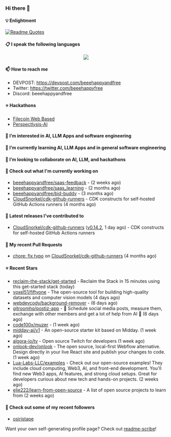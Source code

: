 ### Hi there 👋

#### 💡 Enlightment
[![Readme Quotes](https://quotes-github-readme.vercel.app/api?type=horizontal&theme=nord)](https://github.com/piyushsuthar/github-readme-quotes)

#### 📋 I speak the following languages

<p align="center">
  <a href="https://skillicons.dev">
    <img src="https://skillicons.dev/icons?i=git,kubernetes,docker,c,vim,terraform,python,typescript,java" />
  </a>
</p>


#### 📫 How to reach me
- DEVPOST: https://devpost.com/beeehappyandfree
- Twitter: https://twitter.com/beeehappyfree
- Discord: beeehappyandfree

#### ⭐️ Hackathons
- [Filecoin Web Based](https://devpost.com/software/youtube-dl-dweb)
- [Perspectlysis-AI](https://perspectlysis-ai.vercel.app)

#### 👀 I’m interested in AI, LLM Apps and software engineering

#### 🌱 I’m currently learning AI, LLM Apps and in general software engineering

#### 💞️ I’m looking to collaborate on AI, LLM, and hackathons

#### 👷 Check out what I'm currently working on

- [beeehappyandfree/saas-feedback](https://github.com/beeehappyandfree/saas-feedback) -  (2 weeks ago)
- [beeehappyandfree/saas_learning](https://github.com/beeehappyandfree/saas_learning) -  (2 months ago)
- [beeehappyandfree/bid-buddy](https://github.com/beeehappyandfree/bid-buddy) -  (3 months ago)
- [CloudSnorkel/cdk-github-runners](https://github.com/CloudSnorkel/cdk-github-runners) - CDK constructs for self-hosted GitHub Actions runners (4 months ago)

#### 🔭 Latest releases I've contributed to

- [CloudSnorkel/cdk-github-runners](https://github.com/CloudSnorkel/cdk-github-runners) ([v0.14.2](https://github.com/CloudSnorkel/cdk-github-runners/releases/tag/v0.14.2), 1 day ago) - CDK constructs for self-hosted GitHub Actions runners

#### 🔨 My recent Pull Requests

- [chore: fix typo](https://github.com/CloudSnorkel/cdk-github-runners/pull/542) on [CloudSnorkel/cdk-github-runners](https://github.com/CloudSnorkel/cdk-github-runners) (4 months ago)

#### ⭐ Recent Stars

- [reclaim-the-stack/get-started](https://github.com/reclaim-the-stack/get-started) - Reclaim the Stack in 15 minutes using this get-started stack (today)
- [voxel51/fiftyone](https://github.com/voxel51/fiftyone) - The open-source tool for building high-quality datasets and computer vision models (4 days ago)
- [webdevcody/background-remover](https://github.com/webdevcody/background-remover) -  (6 days ago)
- [gitroomhq/postiz-app](https://github.com/gitroomhq/postiz-app) - 📨 Schedule social media posts, measure them, exchange with other members and get a lot of help from AI 🚀 (6 days ago)
- [code100x/muzer](https://github.com/code100x/muzer) -  (1 week ago)
- [midday-ai/v1](https://github.com/midday-ai/v1) - An open-source starter kit based on Midday. (1 week ago)
- [algora-io/tv](https://github.com/algora-io/tv) - Open source Twitch for developers (1 week ago)
- [onlook-dev/onlook](https://github.com/onlook-dev/onlook) - The open source, local-first Webflow alternative. Design directly in your live React site and publish your changes to code. (1 week ago)
- [Lua-Labs-LLC/examples](https://github.com/Lua-Labs-LLC/examples) -  Check out our open-source examples! They include cloud computing, Web3, AI, and front-end development. You&#39;ll find new Web3 apps, AI features, and strong cloud setups. Great for developers curious about new tech and hands-on projects. (2 weeks ago)
- [elie222/learn-from-open-source](https://github.com/elie222/learn-from-open-source) - A list of open source projects to learn from (2 weeks ago)

#### 👯 Check out some of my recent followers

- [osiristape](https://github.com/osiristape)

Want your own self-generating profile page? Check out [readme-scribe](https://github.com/muesli/readme-scribe)!
